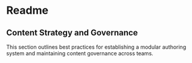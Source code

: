 # Readme
<!-- ✅ -->
## Content Strategy and Governance

This section outlines best practices for establishing a modular authoring system and maintaining content governance across teams.
